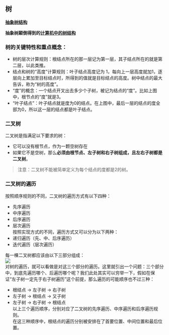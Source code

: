 ## 树  

**[抽象树结构](https://user-gold-cdn.xitu.io/2020/4/15/1717d9e07221bb94?imageView2/0/w/1280/h/960/format/webp/ignore-error/1)**  

**抽象树颠倒得到的[计算机中的树结构](https://user-gold-cdn.xitu.io/2020/4/6/1714e6b267f22329?imageView2/0/w/1280/h/960/format/webp/ignore-error/1)**  

### 树的关键特性和重点概念：  
* 树的层次计算规则：根结点所在的那一层记为第一层，其子结点所在的就是第二层，以此类推。  
* 结点和树的“高度”计算规则：叶子结点高度记为 1，每向上一层高度就加1，逐层向上累加至目标结点时，所得到的值就是目标结点的高度。树中结点的最大告诉，称为“树的高度”。  
* “度”的概念：一个结点开叉出去多少个子树，被记为结点的“度”。比如上图中，根节点的“度”就是3。  
* “叶子结点”：叶子结点就是度为0的结点。在上图中，最后一层的结点的度全部为0，所以这一层的结点都是叶子结点。  

### 二叉树  
二叉树是指满足以下要求的树：  
* 它可以没有根节点，作为一颗空树存在  
* 如果它不是空树，那么**必须由根节点、左子树和右子树组成，且左右子树都是二叉树**。  
> 注意：二叉树不能被简单定义为每个结点的度都是2的树。   

### 二叉树的遍历  
按照顺序规则的不同，二叉树的遍历方式有以下四种：  
* 先序遍历  
* 中序遍历  
* 后序遍历  
* 层次遍历   
按照实现方式的不同，遍历方式又可以分为以下两种：  
* 递归遍历（先、中、后序遍历）  
* 迭代遍历（层次遍历）  

每一棵二叉树都应该由以下三部分组成：  
![](https://user-gold-cdn.xitu.io/2020/4/14/17177af5d863f478?imageView2/0/w/1280/h/960/format/webp/ignore-error/1)  
对树的遍历，就可以看做是对这三个部分的遍历。这里就引出一个问题：三个部分中，到底先遍历哪个、后遍历哪个呢？我们此处其实可以穷举一下，假如在保证“左子树一定先于右子树遍历”这个前提，那么遍历的可能顺序也不过三种：  
* 根结点 -> 左子树 -> 右子树  
* 左子树 -> 根结点 -> 又子树  
* 左子树 -> 右子树 -> 根结点  
以上三个遍历顺序，分别对应了二叉树的先序遍历、中序遍历和后序遍历规则。  
在这三种顺序中，根结点的遍历分别被安排在了首要位置、中间位置和最后位置。  



